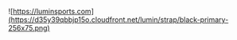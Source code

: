 ![https://luminsports.com](https://d35y39qbbjp15o.cloudfront.net/lumin/strap/black-primary-256x75.png)
